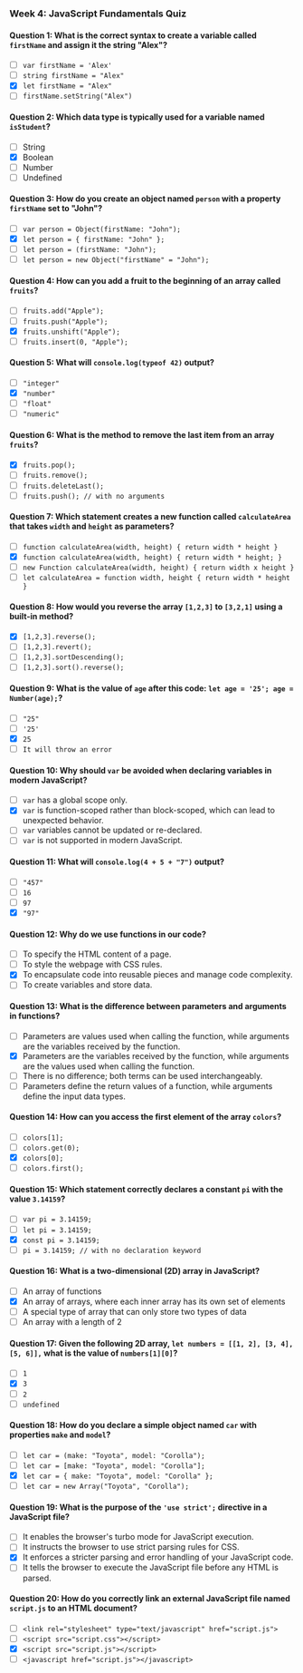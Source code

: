### Week 4: JavaScript Fundamentals Quiz

#### Question 1: What is the correct syntax to create a variable called `firstName` and assign it the string "Alex"?
- [ ] `var firstName = 'Alex'`
- [ ] `string firstName = "Alex"`
- [x] `let firstName = "Alex"`
- [ ] `firstName.setString("Alex")`

#### Question 2: Which data type is typically used for a variable named `isStudent`?
- [ ] String
- [x] Boolean
- [ ] Number
- [ ] Undefined

#### Question 3: How do you create an object named `person` with a property `firstName` set to "John"?
- [ ] `var person = Object(firstName: "John");`
- [x] `let person = { firstName: "John" };`
- [ ] `let person = (firstName: "John");`
- [ ] `let person = new Object("firstName" = "John");`

#### Question 4: How can you add a fruit to the beginning of an array called `fruits`?
- [ ] `fruits.add("Apple");`
- [ ] `fruits.push("Apple");`
- [x] `fruits.unshift("Apple");`
- [ ] `fruits.insert(0, "Apple");`

#### Question 5: What will `console.log(typeof 42)` output?
- [ ] `"integer"`
- [x] `"number"`
- [ ] `"float"`
- [ ] `"numeric"`

#### Question 6: What is the method to remove the last item from an array `fruits`?
- [x] `fruits.pop();`
- [ ] `fruits.remove();`
- [ ] `fruits.deleteLast();`
- [ ] `fruits.push(); // with no arguments`

#### Question 7: Which statement creates a new function called `calculateArea` that takes `width` and `height` as parameters?
- [ ] `function calculateArea(width, height) { return width * height }`
- [x] `function calculateArea(width, height) { return width * height; }`
- [ ] `new Function calculateArea(width, height) { return width x height }`
- [ ] `let calculateArea = function width, height { return width * height }`

#### Question 8: How would you reverse the array `[1,2,3]` to `[3,2,1]` using a built-in method?
- [x] `[1,2,3].reverse();`
- [ ] `[1,2,3].revert();`
- [ ] `[1,2,3].sortDescending();`
- [ ] `[1,2,3].sort().reverse();`

#### Question 9: What is the value of `age` after this code: `let age = '25'; age = Number(age);`?
- [ ] `"25"`
- [ ] `'25'`
- [x] `25`
- [ ] `It will throw an error`

#### Question 10: Why should `var` be avoided when declaring variables in modern JavaScript?
- [ ] `var` has a global scope only.
- [x] `var` is function-scoped rather than block-scoped, which can lead to unexpected behavior.
- [ ] `var` variables cannot be updated or re-declared.
- [ ] `var` is not supported in modern JavaScript.

#### Question 11: What will `console.log(4 + 5 + "7")` output?
- [ ] `"457"`
- [ ] `16`
- [ ] `97`
- [x] `"97"`

#### Question 12: Why do we use functions in our code?
- [ ] To specify the HTML content of a page.
- [ ] To style the webpage with CSS rules.
- [x] To encapsulate code into reusable pieces and manage code complexity.
- [ ] To create variables and store data.

#### Question 13: What is the difference between parameters and arguments in functions?
- [ ] Parameters are values used when calling the function, while arguments are the variables received by the function.
- [x] Parameters are the variables received by the function, while arguments are the values used when calling the function.
- [ ] There is no difference; both terms can be used interchangeably.
- [ ] Parameters define the return values of a function, while arguments define the input data types.

#### Question 14: How can you access the first element of the array `colors`?
- [ ] `colors[1];`
- [ ] `colors.get(0);`
- [x] `colors[0];`
- [ ] `colors.first();`

#### Question 15: Which statement correctly declares a constant `pi` with the value `3.14159`?
- [ ] `var pi = 3.14159;`
- [ ] `let pi = 3.14159;`
- [x] `const pi = 3.14159;`
- [ ] `pi = 3.14159; // with no declaration keyword`

#### Question 16: What is a two-dimensional (2D) array in JavaScript?
- [ ] An array of functions
- [x] An array of arrays, where each inner array has its own set of elements
- [ ] A special type of array that can only store two types of data
- [ ] An array with a length of 2

#### Question 17: Given the following 2D array, `let numbers = [[1, 2], [3, 4], [5, 6]],` what is the value of `numbers[1][0]`?
- [ ] `1`
- [x] `3`
- [ ] `2`
- [ ] `undefined`

#### Question 18: How do you declare a simple object named `car` with properties `make` and `model`?
- [ ] `let car = (make: "Toyota", model: "Corolla");`
- [ ] `let car = [make: "Toyota", model: "Corolla"];`
- [x] `let car = { make: "Toyota", model: "Corolla" };`
- [ ] `let car = new Array("Toyota", "Corolla");`

#### Question 19: What is the purpose of the `'use strict';` directive in a JavaScript file?
- [ ] It enables the browser's turbo mode for JavaScript execution.
- [ ] It instructs the browser to use strict parsing rules for CSS.
- [x] It enforces a stricter parsing and error handling of your JavaScript code.
- [ ] It tells the browser to execute the JavaScript file before any HTML is parsed.

#### Question 20: How do you correctly link an external JavaScript file named `script.js` to an HTML document?
- [ ] `<link rel="stylesheet" type="text/javascript" href="script.js">`
- [ ] `<script src="script.css"></script>`
- [x] `<script src="script.js"></script>`
- [ ] `<javascript href="script.js"></javascript>`
